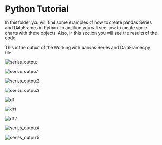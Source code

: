 # Python Tutorial

In this folder you will find some examples of how to create pandas Series and DataFrames in Python. In addition you will see how
to create some charts with these objects. Also, in this section you will see the results of the code.

This is the output of the Working with pandas Series and DataFrames.py file:

![series_output](https://user-images.githubusercontent.com/42813996/45052976-41791180-b091-11e8-9723-ef7935152f02.PNG)

![series_output1](https://user-images.githubusercontent.com/42813996/45057537-88b9cf00-b09e-11e8-832f-b9c3aa994c77.PNG)

![series_output2](https://user-images.githubusercontent.com/42813996/45057561-9a02db80-b09e-11e8-9423-71679695c887.PNG)

![series_output3](https://user-images.githubusercontent.com/42813996/45057581-abe47e80-b09e-11e8-87f0-55225bd37af4.PNG)

![df](https://user-images.githubusercontent.com/42813996/45057843-742a0680-b09f-11e8-9d05-182a2929f9f5.PNG)

![df1](https://user-images.githubusercontent.com/42813996/45058037-1f3ac000-b0a0-11e8-8af9-f4c6671cb2b7.PNG)

![df2](https://user-images.githubusercontent.com/42813996/45058348-18607d00-b0a1-11e8-8659-34c3349d39e7.PNG)

![series_output4](https://user-images.githubusercontent.com/42813996/45058377-31692e00-b0a1-11e8-8b62-9fec459cf98a.PNG)

![series_output5](https://user-images.githubusercontent.com/42813996/45057052-4217a500-b09d-11e8-8e2f-f4827cf00161.PNG)
